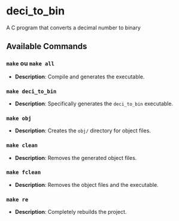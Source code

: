 # deci_to_bin
A C program that converts a decimal number to binary

## Available Commands

### `make` ou `make all`
- **Description**: Compile and generates the executable.
  
### `make deci_to_bin`
- **Description**: Specifically generates the `deci_to_bin` executable.

### `make obj`
- **Description**: Creates the `obj/` directory for object files.

### `make clean`
- **Description**: Removes the generated object files.

### `make fclean`
- **Description**: Removes the object files and the executable.

### `make re`
- **Description**: Completely rebuilds the project.
